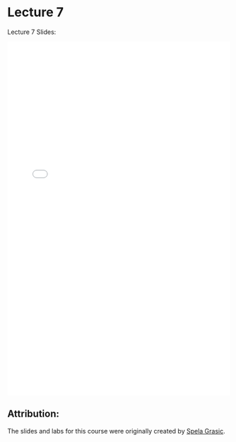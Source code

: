# Lecture 7

Lecture 7 Slides:

<iframe src="../data_552_WritingReports_lecture7.pdf" width="100%" height="800px" frameBorder="0"> </iframe>

## Attribution:

The slides and labs for this course were originally created by [Spela Grasic](https://ca.linkedin.com/in/spela-grasic).